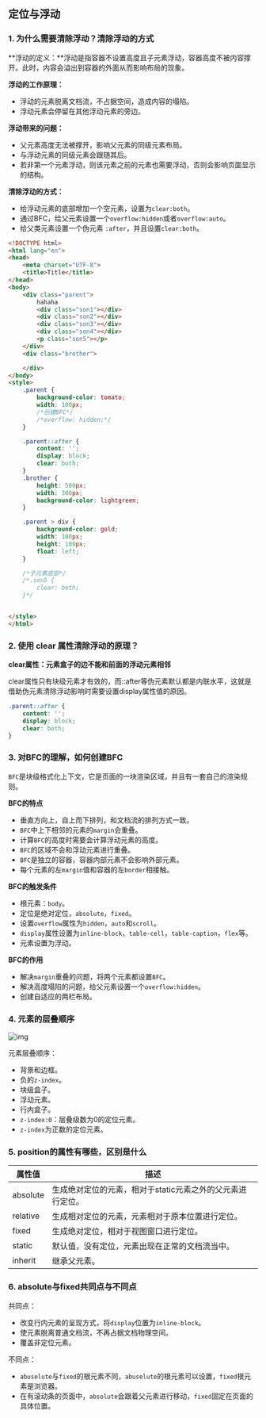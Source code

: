 ## 定位与浮动

### 1. 为什么需要清除浮动？清除浮动的方式

**浮动的定义：**浮动是指容器不设置高度且子元素浮动，容器高度不被内容撑开。此时，内容会溢出到容器的外面从而影响布局的现象。

**浮动的工作原理：**

* 浮动的元素脱离文档流，不占据空间，造成内容的塌陷。
* 浮动元素会停留在其他浮动元素的旁边。

**浮动带来的问题：**

* 父元素高度无法被撑开，影响父元素的同级元素布局。
* 与浮动元素的同级元素会跟随其后。
* 若非第一个元素浮动，则该元素之前的元素也需要浮动，否则会影响页面显示的结构。

**清除浮动的方式：**

* 给浮动元素的底部增加一个空元素，设置为`clear:both`。
* 通过BFC，给父元素设置一个`overflow:hidden`或者`overflow:auto`。
* 给父类元素设置一个伪元素 `:after`，并且设置`clear:both`。

~~~html
<!DOCTYPE html>
<html lang="en">
<head>
    <meta charset="UTF-8">
    <title>Title</title>
</head>
<body>
    <div class="parent">
        hahaha
        <div class="son1"></div>
        <div class="son2"></div>
        <div class="son3"></div>
        <div class="son4"></div>
        <p class="son5"></p>
    </div>
    <div class="brother">

    </div>
</body>
<style>
    .parent {
        background-color: tomato;
        width: 100px;
        /*创建BFC*/
        /*overflow: hidden;*/
    }

    .parent::after {
        content: '';
        display: block;
        clear: both;
    }
    .brother {
        height: 500px;
        width: 300px;
        background-color: lightgreen;
    }

    .parent > div {
        background-color: gold;
        width: 100px;
        height: 100px;
        float: left;
    }

    /*子元素底部*/
    /*.son5 {
        clear: both;
    }*/


</style>
</html>
~~~

### 2. 使用 clear 属性清除浮动的原理？

**clear属性：元素盒子的边不能和前面的浮动元素相邻**

clear属性只有块级元素才有效的，而::after等伪元素默认都是内联水平，这就是借助伪元素清除浮动影响时需要设置display属性值的原因。

~~~css
.parent::after {
    content: '';
    display: block;
    clear: both;
}
~~~

### 3. 对BFC的理解，如何创建BFC

`BFC`是块级格式化上下文，它是页面的一块渲染区域，并且有一套自己的渲染规则。

**BFC的特点**

* 垂直方向上，自上而下排列，和文档流的排列方式一致。
* `BFC`中上下相邻的元素的`margin`会重叠。
* 计算`BFC`的高度时需要会计算浮动元素的高度。
* `BFC`的区域不会和浮动元素进行重叠。
* `BFC`是独立的容器，容器内部元素不会影响外部元素。
* 每个元素的左`margin`值和容器的左`border`相接触。

**BFC的触发条件**

* 根元素：`body`。
* 定位是绝对定位，`absolute`，`fixed`。
* 设置`overflow`属性为`hidden`，`auto`和`scroll`。
* `display`属性设置为`inline-block`，`table-cell`，`table-caption`，`flex`等。
* 元素设置为浮动。

**BFC的作用**

* 解决`margin`重叠的问题，将两个元素都设置`BFC`。
* 解决高度塌陷的问题，给父元素设置一个`overflow:hidden`。
* 创建自适应的两栏布局。

### 4. 元素的层叠顺序

![img](https://p3-juejin.byteimg.com/tos-cn-i-k3u1fbpfcp/fbc59ae1adb5454c8c7f60582df10ff9~tplv-k3u1fbpfcp-zoom-in-crop-mark:4536:0:0:0.awebp)

元素层叠顺序：

* 背景和边框。
* 负的`z-index`。
* 块级盒子。
* 浮动元素。
* 行内盒子。
* `z-index:0`：层叠级数为0的定位元素。
* `z-index`为正数的定位元素。

### 5. position的属性有哪些，区别是什么

| 属性值   | 描述                                                       |
| -------- | ---------------------------------------------------------- |
| absolute | 生成绝对定位的元素，相对于static元素之外的父元素进行定位。 |
| relative | 生成相对定位的元素，元素相对于原本位置进行定位。           |
| fixed    | 生成绝对定位，相对于视图窗口进行定位。                     |
| static   | 默认值，没有定位，元素出现在正常的文档流当中。             |
| inherit  | 继承父元素。                                               |

### 6. absolute与fixed共同点与不同点

共同点：

* 改变行内元素的呈现方式，将`display`位置为`inline-block`。
* 使元素脱离普通文档流，不再占据文档物理空间。
* 覆盖非定位元素。

不同点：

* `abuselute`与`fixed`的根元素不同，`abuselute`的根元素可以设置，`fixed`根元素是浏览器。
* 在有滚动条的页面中，`absolute`会跟着父元素进行移动，`fixed`固定在页面的具体位置。